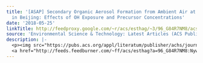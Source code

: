 ```yaml
---
title: '[ASAP] Secondary Organic Aerosol Formation from Ambient Air at an Urban Site
  in Beijing: Effects of OH Exposure and Precursor Concentrations'
date: '2018-05-25'
linkTitle: http://feedproxy.google.com/~r/acs/esthag/~3/96_G84R7NM8/acs.est.7b05701
source: 'Environmental Science & Technology: Latest Articles (ACS Publications)'
description: |-
  <p><img src="https://pubs.acs.org/appl/literatum/publisher/achs/journals/content/esthag/0/esthag.ahead-of-print/acs.est.7b05701/20180525/images/medium/es-2017-057017_0005.gif" alt="TOC Graphic"/></p><div><cite>Environmental Science & Technology</cite></div><div>DOI: 10.1021/acs.est.7b05701</div><div class="feedflare">
  <a href="http://feeds.feedburner.com/~ff/acs/esthag?a=96_G84R7NM8:Nyw0porhAOs:yIl2AUoC8zA"><img src="http://feeds.feedburner.com/~ff/acs/esthag?d=yIl2AUoC8zA" border="0"></img></a>
---
```

